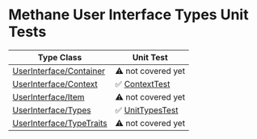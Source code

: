 # Methane User Interface Types Unit Tests

| Type Class                                                                                           | Unit Test                                             |
|------------------------------------------------------------------------------------------------------|-------------------------------------------------------|
| [UserInterface/Container](Modules/UserInterface/Types/Include/Methane/UserInterface/Container.h)     | :warning: not covered yet                             |
| [UserInterface/Context](Modules/UserInterface/Types/Include/Methane/UserInterface/Context.h)         | :white_check_mark: [ContextTest](ContextTest.cpp)     |
| [UserInterface/Item](Modules/UserInterface/Types/Include/Methane/UserInterface/Item.h)               | :warning: not covered yet                             |
| [UserInterface/Types](Modules/UserInterface/Types/Include/Methane/UserInterface/Types.hpp)           | :white_check_mark: [UnitTypesTest](UnitTypesTest.cpp) |
| [UserInterface/TypeTraits](Modules/UserInterface/Types/Include/Methane/UserInterface/TypeTraits.hpp) | :warning: not covered yet                             |
